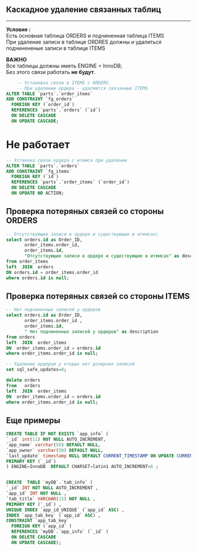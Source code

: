 ## Каскадное удаление связанных таблиц
---

**Условие :**  
Есть основная таблица ORDERS и подчиненная таблица ITEMS     
При удаление записи в таблице ORDRES должны и удалиться подчинененые записи в таблице ITEMS   


**ВАЖНО**    
Все таблицы должны иметь ENGINE = InnoDB;   
Без этого связи работать **не будут**.



```sql
    -- Установка связи в ITEMS с ORDERS 
    -- При удалении ордера - удаляются связанные ITEMS
ALTER TABLE `parts`.`order_items` 
ADD CONSTRAINT `fg_orders`
  FOREIGN KEY (`order_id`)
  REFERENCES `parts`.`orders` (`id`)
  ON DELETE CASCADE
  ON UPDATE CASCADE;
```

# Не работает
```sql
-- Устанока связи ордера с итемся при удалении
ALTER TABLE `parts`.`orders` 
ADD CONSTRAINT `fg_items`
  FOREIGN KEY (`id`)
  REFERENCES `parts`.`order_items` (`order_id`)
  ON DELETE CASCADE
  ON UPDATE NO ACTION;
```

## Проверка потеряных связей со стороны ORDERS   
```sql
-- Отсутствующие записи в ордере и существующие в итемсах\
select orders.id as Order_ID, 
       order_items.order_id, 
       order_items.id,
       "Отсутствующие записи в ордере и существующие в итемсах" as description
from order_items 
left  JOIN  orders  
ON orders.id = order_items.order_id
where orders.id is null;
```

## Проверка потеряных связей со стороны ITEMS
```sql
-- Нет подчиненных записей у ордеров
select orders.id as Order_ID, 
       order_items.order_id , 
       order_items.id,
       " Нет подчиненных записей у ордеров" as description
from orders 
left  JOIN  order_items   
ON  order_items.order_id = orders.id
where order_items.order_id is null;

-- Удаление ордеров у кторых нет дочерних записей
set sql_safe_updates=0;

delete orders
from   orders  
left  JOIN  order_items   
ON  order_items.order_id = orders.id 
where order_items.order_id is null;
```

## Еще примеры

```sql
CREATE TABLE IF NOT EXISTS `app_info` (
`_id` int(11) NOT NULL AUTO_INCREMENT,
`app_name` varchar(50) DEFAULT NULL,
`app_owner` varchar(50) DEFAULT NULL,
`last_update` timestamp NULL DEFAULT CURRENT_TIMESTAMP ON UPDATE CURRENT_TIMESTAMP,
PRIMARY KEY (`_id`)
) ENGINE=InnoDB  DEFAULT CHARSET=latin1 AUTO_INCREMENT=6 ;


CREATE  TABLE `myDB`.`tab_info` (
`_id` INT NOT NULL AUTO_INCREMENT ,
`app_id` INT NOT NULL ,
`tab_title` VARCHAR(15) NOT NULL ,
PRIMARY KEY (`_id`) ,
UNIQUE INDEX `app_id_UNIQUE` (`app_id` ASC) ,
INDEX `app_tab_key` (`app_id` ASC) ,
CONSTRAINT `app_tab_key`
  FOREIGN KEY (`app_id` )
  REFERENCES `myDB`.`app_info` (`_id` )
  ON DELETE CASCADE
  ON UPDATE CASCADE); 
  ```
  


 
